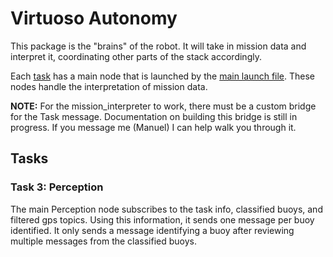 # Virtuoso Autonomy

This package is the "brains" of the robot. It will take in mission data and interpret it, coordinating other parts of the stack accordingly.

Each [task](./virtuoso_autonomy/tasks) has a main node that is launched by the [main launch file](./launch/main.launch.py). These nodes handle the interpretation of mission data.

**NOTE:** For the mission_interpreter to work, there must be a custom bridge for the Task message. Documentation on building this bridge is still in progress. If you message me (Manuel) I can help walk you through it.

## Tasks

### Task 3: Perception
The main Perception node subscribes to the task info, classified buoys, and filtered gps topics. Using this information, it sends one message per buoy identified. It only sends a message identifying a buoy after reviewing multiple messages from the classified buoys.
